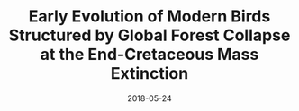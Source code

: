 ---
title: "Early Evolution of Modern Birds Structured by Global Forest Collapse at the End-Cretaceous Mass Extinction"
collection: publications
permalink: /publication/2018-05-24-Field_et_al_2018
date: 2018-05-24
venue: 'Current Biology'
paperurl: 'http://jakeberv.github.io/files/papers/Field_et_al_2018.pdf'
link: 'https://doi.org/10.1016/j.cub.2018.04.062'
citation: 'Field, D.J., Bercovici, A., Berv, J.S., Dunn, R., Fastovsky, D.E., Lyson, T.R, Vajda, V., Gauthier, J.A. (2018). Early Evolution of Modern Birds Structured by Global Forest Collapse at the End-Cretaceous Mass Extinction. <i> Current Biology </i>. https://doi.org/10.1016/j.cub.2018.04.062'
---